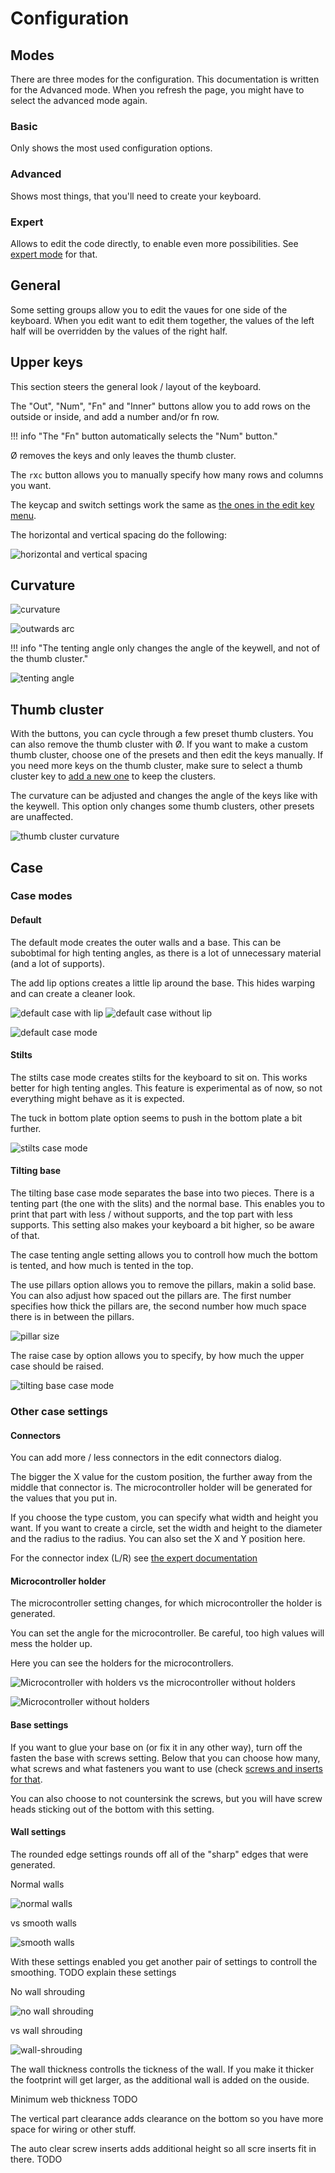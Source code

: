 # Configuration

## Modes
There are three modes for the configuration. This documentation is written for the Advanced mode. When you refresh the page, you might have to select the advanced mode again.

### Basic
Only shows the most used configuration options.

### Advanced
Shows most things, that you'll need to create your keyboard.

### Expert
Allows to edit the code directly, to enable even more possibilities. See [expert mode](expert.md) for that.

## General
Some setting groups allow you to edit the vaues for one side of the keyboard. When you edit want to edit them together, the values of the left half will be overridden by the values of the right half.

## Upper keys
This section steers the general look / layout of the keyboard.

The "Out", "Num", "Fn" and "Inner" buttons allow you to add rows on the outside or inside, and add a number and/or fn row.

!!! info "The "Fn" button automatically selects the "Num" button."

Ø removes the keys and only leaves the thumb cluster.

The `r`x`c` button allows you to manually specify how many rows and columns you want.

The keycap and switch settings work the same as [the ones in the edit key menu](editor-basics.md#switch-and-keycap-size).

The horizontal and vertical spacing do the following:

![horizontal and vertical spacing](../assets/key-spacing.png)

## Curvature
![curvature](../assets/curvature.png)

![outwards arc](../assets/outwards-arc.png)

!!! info "The tenting angle only changes the angle of the keywell, and not of the thumb cluster."

![tenting angle](../assets/tenting-angle.png)

## Thumb cluster
With the buttons, you can cycle through a few preset thumb clusters. You can also remove the thumb cluster with Ø.
If you want to make a custom thumb cluster, choose one of the presets and then edit the keys manually. If you need more keys on the thumb cluster, make sure to select a thumb cluster key to [add a new one](editor-basics.md#adding-keys) to keep the clusters.

The curvature can be adjusted and changes the angle of the keys like with the keywell. This option only changes some thumb clusters, other presets are unaffected.

![thumb cluster curvature](../assets/thumb-cluster-curvature.png)

## Case
### Case modes
#### Default
The default mode creates the outer walls and a base. This can be subobtimal for high tenting angles, as there is a lot of unnecessary material (and a lot of supports).

The add lip options creates a little lip around the base. This hides warping and can create a cleaner look.

![default case with lip](../assets/default-case-with-lip.png)
![default case without lip](../assets/default-case-without-lip.png)

![default case mode](../assets/default-case-mode.png)

#### Stilts
The stilts case mode creates stilts for the keyboard to sit on. This works better for high tenting angles. This feature is experimental as of now, so not everything might behave as it is expected.

The tuck in bottom plate option seems to push in the bottom plate a bit further.

![stilts case mode](../assets/stilts-case-mode.png)

#### Tilting base
The tilting base case mode separates the base into two pieces. There is a tenting part (the one with the slits) and the normal base. This enables you to print that part with less / without supports, and the top part with less supports. This setting also makes your keyboard a bit higher, so be aware of that.

The case tenting angle setting allows you to controll how much the bottom is tented, and how much is tented in the top.

The use pillars option allows you to remove the pillars, makin a solid base. You can also adjust how spaced out the pillars are. The first number specifies how thick the pillars are, the second number how much space there is in between the pillars.

![pillar size](../assets/pillar-size.png)

The raise case by option allows you to specify, by how much the upper case should be raised.

![tilting base case mode](../assets/tilting-base-case-mode.png)

### Other case settings
#### Connectors
You can add more / less connectors in the edit connectors dialog.

The bigger the X value for the custom position, the further away from the middle that connector is. The microcontroller holder will be generated for the values that you put in.

If you choose the type custom, you can specify what width and height you want. If you want to create a circle, set the width and height to the diameter and the radius to the radius. You can also set the X and Y position here.

For the connector index (L/R) see [the expert documentation](expert.md#microcontrollers-and-screw-inserts)

#### Microcontroller holder
The microcontroller setting changes, for which microcontroller the holder is generated.

You can set the angle for the microcontroller. Be careful, too high values will mess the holder up.

Here you can see the holders for the microcontrollers.

![Microcontroller with holders](../assets/microcontroller-with-holders.png)
vs the microcontroller without holders

![Microcontroller without holders](../assets/microcontroller-without-holders.png)

#### Base settings
If you want to glue your base on (or fix it in any other way), turn off the fasten the base with screws setting. Below that you can choose how many, what screws and what fasteners you want to use (check [screws and inserts for that](screws.md).

You can also choose to not countersink the screws, but you will have screw heads sticking out of the bottom with this setting.

#### Wall settings

The rounded edge settings rounds off all of the "sharp" edges that were generated.

Normal walls

![normal walls](../assets/normal-walls.png)

vs smooth walls

![smooth walls](../assets/smooth-walls.png)

With these settings enabled you get another pair of settings to controll the smoothing. TODO explain these settings

No wall shrouding

![no wall shrouding](../assets/no-wall-shrouding.png)

vs wall shrouding

![wall-shrouding](../assets/wall-shrouding.png)

The wall thickness controlls the tickness of the wall. If you make it thicker the footprint will get larger, as the additional wall is added on the ouside.

Minimum web thickness TODO

The vertical part clearance adds clearance on the bottom so you have more space for wiring or other stuff.

The auto clear screw inserts adds additional height so all scre inserts fit in there. TODO

